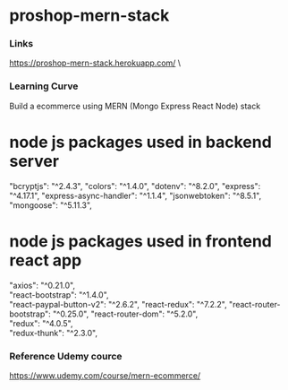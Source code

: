 # proshop-mern-stack

### Links
https://proshop-mern-stack.herokuapp.com/ \

### Learning Curve
Build a ecommerce using MERN (Mongo Express React Node) stack

# node js packages used in backend server
  "bcryptjs": "^2.4.3",
  "colors": "^1.4.0",
  "dotenv": "^8.2.0",
  "express": "^4.17.1",
  "express-async-handler": "^1.1.4",
  "jsonwebtoken": "^8.5.1",
  "mongoose": "^5.11.3",

# node js packages used in frontend react app
  "axios": "^0.21.0",    
  "react-bootstrap": "^1.4.0",        
  "react-paypal-button-v2": "^2.6.2",
  "react-redux": "^7.2.2",
  "react-router-bootstrap": "^0.25.0",
  "react-router-dom": "^5.2.0",    
  "redux": "^4.0.5",  
  "redux-thunk": "^2.3.0",  
  
### Reference Udemy cource
https://www.udemy.com/course/mern-ecommerce/
